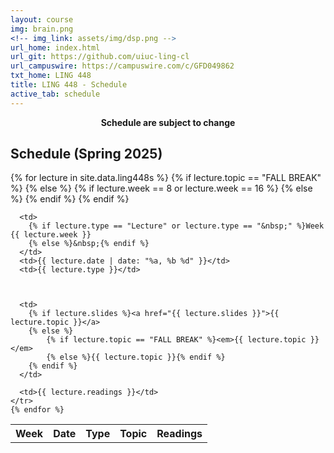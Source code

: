 ```yaml
---
layout: course
img: brain.png
<!-- img_link: assets/img/dsp.png -->
url_home: index.html
url_git: https://github.com/uiuc-ling-cl
url_campuswire: https://campuswire.com/c/GFD049862
txt_home: LING 448
title: LING 448 - Schedule
active_tab: schedule
---
```


<p style="text-align:center;"><strong>Schedule are subject to change</strong></p>


<h2>Schedule (Spring 2025)</h2>

<table class="table"> 
  <tbody>
    <tr>
      <th>Week</th>
      <th>Date</th>
      <th>Type</th>
      <th>Topic</th>
      <th>Readings</th>
    </tr>
    {% for lecture in site.data.ling448s %}
    {% if lecture.topic == "FALL BREAK" %} 
    	<tr style="background-color: #E0F8F1">
    {% else %}
    	{% if lecture.week == 8 or lecture.week == 16 %} 
    		<tr style="background-color: #F8E0E6">
    	{% else %}
    		<tr>
    	{% endif %}	
    {% endif %}	
    		
      <td>
        {% if lecture.type == "Lecture" or lecture.type == "&nbsp;" %}Week {{ lecture.week }}
        {% else %}&nbsp;{% endif %} 
      </td>
      <td>{{ lecture.date | date: "%a, %b %d" }}</td>
      <td>{{ lecture.type }}</td>
      
      
      
      <td>
        {% if lecture.slides %}<a href="{{ lecture.slides }}">{{ lecture.topic }}</a>
        {% else %}
        	{% if lecture.topic == "FALL BREAK" %}<em>{{ lecture.topic }}</em>
        	{% else %}{{ lecture.topic }}{% endif %}    	
        {% endif %}
      </td>
      
      <td>{{ lecture.readings }}</td>
    </tr>
    {% endfor %}

  </tbody>
</table>

